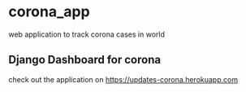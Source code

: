 # corona_app
web application to track corona cases in world

## Django Dashboard for corona

check out the application on https://updates-corona.herokuapp.com
